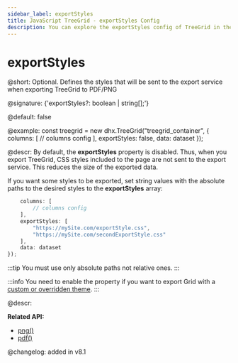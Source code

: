 ```yaml
---
sidebar_label: exportStyles
title: JavaScript TreeGrid - exportStyles Config 
description: You can explore the exportStyles config of TreeGrid in the documentation of the DHTMLX JavaScript UI library. Browse developer guides and API reference, try out code examples and live demos, and download a free 30-day evaluation version of DHTMLX Suite.
---
```


# exportStyles

@short: Optional. Defines the styles that will be sent to the export service when exporting TreeGrid to PDF/PNG

@signature: {'exportStyles?: boolean | string[];'}

@default: false

@example:
const treegrid = new dhx.TreeGrid("treegrid_container", {
	columns: [
		// columns config
	],
	exportStyles: false,
	data: dataset
});

@descr:
By default, the **exportStyles** property is disabled. Thus, when you export TreeGrid, CSS styles included to the page are not sent to the export service. This reduces the size of the exported data. 

If you want some styles to be exported, set string values with the absolute paths to the desired styles to the **exportStyles** array:

```javascript
	columns: [
		// columns config
	],
	exportStyles: [
        "https://mySite.com/exportStyle.css",
        "https://mySite.com/secondExportStyle.css"
    ],
	data: dataset
});
```

:::tip
You must use only absolute paths not relative ones.
:::

:::info
You need to enable the property if you want to export Grid with a [custom or overridden theme](themes.md).
:::

@descr:

**Related API:**
- [png()](treegrid/api/export/treegrid_png_method.md)
- [pdf()](treegrid/api/export/treegrid_pdf_method.md)

@changelog: added in v8.1

